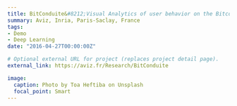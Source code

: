 ```yaml
---
title: BitConduite&#8212;Visual Analytics of user behavior on the Bitcoin blockchain
summary: Aviz, Inria, Paris-Saclay, France
tags:
- Demo
- Deep Learning
date: "2016-04-27T00:00:00Z"

# Optional external URL for project (replaces project detail page).
external_link: https://aviz.fr/Research/BitConduite

image:
  caption: Photo by Toa Heftiba on Unsplash
  focal_point: Smart
---
```

